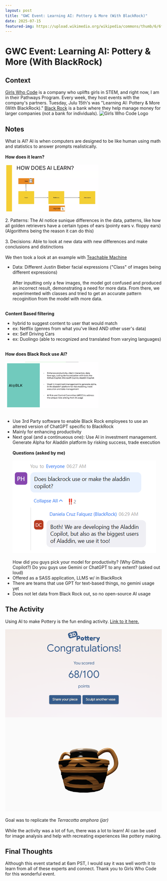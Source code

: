 ```yaml
---
layout: post
title: "GWC Event: Learning AI: Pottery & More (With BlackRock)"
date: 2025-07-15
featured-img: https://upload.wikimedia.org/wikipedia/commons/thumb/6/6f/Girls_Who_Code_Logo.svg/1200px-Girls_Who_Code_Logo.svg.png
---
```

# GWC Event: Learning AI: Pottery & More (With BlackRock)
## Context
[Girls Who Code](https://girlswhocode.com/) is a company who uplifts girls in STEM, and right now, I am in their Pathways Program. Every week, they host events with the company's partners. Tuesday, Julu 15th's was "Learning AI: Pottery & More (With BlackRock)." [Black Rock](https://www.blackrock.com/us/individual) is a bank where they help manage money for larger companies (not a bank for individuals).
<img src="https://upload.wikimedia.org/wikipedia/commons/thumb/6/6f/Girls_Who_Code_Logo.svg/1200px-Girls_Who_Code_Logo.svg.png" alt="Girls Who Code Logo" width="300"/> 

## Notes
What is AI? AI is when computers are designed to be like human using math and statistics to answer prompts realistically. <br><br>
**How does it learn?** <br><br>
<img src="https://github.com/CaptainSapphire/PH-s-Blog/blob/main/assets/July%202025/Screenshot%202025-07-15%20060608.png?raw=true" alt="AI Learning Diagram" width="300"/> <br><br>
2. Patterns: The AI notice sunique differences in the data, patterns, like how all golden retrievers have a certain types of ears (pointy ears v. floppy ears) (Algorithms being the reason it can do this) <br><br>
3. Decisions: Able to look at new data with new differences and make conclusions and distinctions
<br><br>
We then took a look at an example with [Teachable Machine](https://teachablemachine.withgoogle.com/)
- Data: Different Justin Bieber facial expressions ("Class" of images being different expressions) <br><br>
After inputting only a few images, the model got confused and produced an incorrect result, demonstrating a need for more data. From there, we experimented with classes and tried to get an accurate pattern recoginition from the model with more data. <br><br>

**Content Based filtering**
- hybrid to suggest content to user that would match
- ex: Netflix (genres from what you've liked AND other user's data)
- ex: Self Driving Cars
- ex: Duolingo (able to recognized and translated from varying languages)
<br><br>

**How does Black Rock use AI?** <br><br>
<img src="https://github.com/CaptainSapphire/PH-s-Blog/blob/main/assets/July%202025/Screenshot%202025-07-15%20062104.png?raw=true" alt="Black Rock Side" width="300"/> <br><br>
  - Use 3rd Party software to enable Black Rock employees to use an altered version of ChatGPT specific to BlackRock
  - Mainly for enhancing productivity
  - Next goal (and a continueous one): Use AI in investment management. Generate Alpha for Aladdin platform by risking success, trade execution
<br><br>
**Questions (asked by me)** <br><br>
!["Aladdin Copilot"](https://github.com/CaptainSapphire/PH-s-Blog/blob/main/assets/July%202025/Screenshot%202025-07-15%20063048.png?raw=true) <br><br>
How did you guys pick your model for productivity? (Why Github Copilot?) Do you guys use Gemini or ChatGPT to any extent? (asked out loud)
- Offered as a SASS application, LLMS w/ in BlackRock
- There are teams that use GPT for text-based things, no gemini usage yet
- Does not let data from Black Rock out, so no open-source AI usage

## The Activity
Using AI to make Pottery is the fun ending activity. [Link to it here.](https://artsandculture.google.com/experiment/3d-pottery/nwHg1D0riJ1ltA?hl=en) <br><Br>
!["My Score"](https://github.com/CaptainSapphire/PH-s-Blog/blob/main/assets/July%202025/Screenshot%202025-07-15%20064329.png?raw=true)<br><br>
Goal was to replicate the *Terracotta amphora (jar)* <br><br>
While the activity was a lot of fun, there was a lot to learn! AI can be used for image analysis and help with recreating experiences like pottery making. 

## Final Thoughts
Although this event started at 6am PST, I would say it was well worth it to learn from all of these experts and connect. Thank you to Girls Who Code for this wonderful event. 
